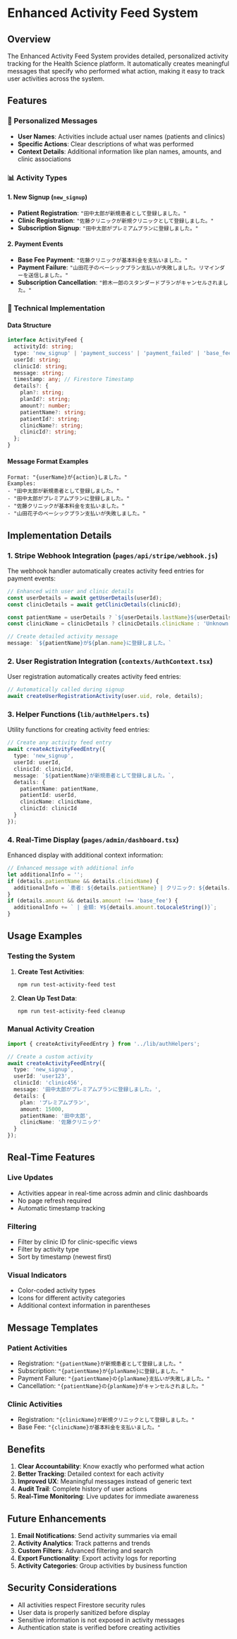 # Enhanced Activity Feed System

## Overview

The Enhanced Activity Feed System provides detailed, personalized activity tracking for the Health Science platform. It automatically creates meaningful messages that specify who performed what action, making it easy to track user activities across the system.

## Features

### 🎯 Personalized Messages
- **User Names**: Activities include actual user names (patients and clinics)
- **Specific Actions**: Clear descriptions of what was performed
- **Context Details**: Additional information like plan names, amounts, and clinic associations

### 📊 Activity Types

#### 1. New Signup (`new_signup`)
- **Patient Registration**: `"田中太郎が新規患者として登録しました。"`
- **Clinic Registration**: `"佐藤クリニックが新規クリニックとして登録しました。"`
- **Subscription Signup**: `"田中太郎がプレミアムプランに登録しました。"`

#### 2. Payment Events
- **Base Fee Payment**: `"佐藤クリニックが基本料金を支払いました。"`
- **Payment Failure**: `"山田花子のベーシックプラン支払いが失敗しました。リマインダーを送信しました。"`
- **Subscription Cancellation**: `"鈴木一郎のスタンダードプランがキャンセルされました。"`

### 🔧 Technical Implementation

#### Data Structure
```typescript
interface ActivityFeed {
  activityId: string;
  type: 'new_signup' | 'payment_success' | 'payment_failed' | 'base_fee_paid' | 'subscription_cancelled';
  userId: string;
  clinicId: string;
  message: string;
  timestamp: any; // Firestore Timestamp
  details?: {
    plan?: string;
    planId?: string;
    amount?: number;
    patientName?: string;
    patientId?: string;
    clinicName?: string;
    clinicId?: string;
  };
}
```

#### Message Format Examples
```
Format: "{userName}が{action}しました。"
Examples:
- "田中太郎が新規患者として登録しました。"
- "田中太郎がプレミアムプランに登録しました。"
- "佐藤クリニックが基本料金を支払いました。"
- "山田花子のベーシックプラン支払いが失敗しました。"
```

## Implementation Details

### 1. Stripe Webhook Integration (`pages/api/stripe/webhook.js`)

The webhook handler automatically creates activity feed entries for payment events:

```javascript
// Enhanced with user and clinic details
const userDetails = await getUserDetails(userId);
const clinicDetails = await getClinicDetails(clinicId);

const patientName = userDetails ? `${userDetails.lastName}${userDetails.firstName}` : 'Unknown Patient';
const clinicName = clinicDetails ? clinicDetails.clinicName : 'Unknown Clinic';

// Create detailed activity message
message: `${patientName}が${plan.name}に登録しました。`
```

### 2. User Registration Integration (`contexts/AuthContext.tsx`)

User registration automatically creates activity feed entries:

```typescript
// Automatically called during signup
await createUserRegistrationActivity(user.uid, role, details);
```

### 3. Helper Functions (`lib/authHelpers.ts`)

Utility functions for creating activity feed entries:

```typescript
// Create any activity feed entry
await createActivityFeedEntry({
  type: 'new_signup',
  userId: userId,
  clinicId: clinicId,
  message: `${patientName}が新規患者として登録しました。`,
  details: {
    patientName: patientName,
    patientId: userId,
    clinicName: clinicName,
    clinicId: clinicId
  }
});
```

### 4. Real-Time Display (`pages/admin/dashboard.tsx`)

Enhanced display with additional context information:

```typescript
// Enhanced message with additional info
let additionalInfo = '';
if (details.patientName && details.clinicName) {
  additionalInfo = `患者: ${details.patientName} | クリニック: ${details.clinicName}`;
}
if (details.amount && details.amount !== 'base_fee') {
  additionalInfo += ` | 金額: ¥${details.amount.toLocaleString()}`;
}
```

## Usage Examples

### Testing the System

1. **Create Test Activities**:
   ```bash
   npm run test-activity-feed test
   ```

2. **Clean Up Test Data**:
   ```bash
   npm run test-activity-feed cleanup
   ```

### Manual Activity Creation

```typescript
import { createActivityFeedEntry } from '../lib/authHelpers';

// Create a custom activity
await createActivityFeedEntry({
  type: 'new_signup',
  userId: 'user123',
  clinicId: 'clinic456',
  message: '田中太郎がプレミアムプランに登録しました。',
  details: {
    plan: 'プレミアムプラン',
    amount: 15000,
    patientName: '田中太郎',
    clinicName: '佐藤クリニック'
  }
});
```

## Real-Time Features

### Live Updates
- Activities appear in real-time across admin and clinic dashboards
- No page refresh required
- Automatic timestamp tracking

### Filtering
- Filter by clinic ID for clinic-specific views
- Filter by activity type
- Sort by timestamp (newest first)

### Visual Indicators
- Color-coded activity types
- Icons for different activity categories
- Additional context information in parentheses

## Message Templates

### Patient Activities
- Registration: `"{patientName}が新規患者として登録しました。"`
- Subscription: `"{patientName}が{planName}に登録しました。"`
- Payment Failure: `"{patientName}の{planName}支払いが失敗しました。"`
- Cancellation: `"{patientName}の{planName}がキャンセルされました。"`

### Clinic Activities
- Registration: `"{clinicName}が新規クリニックとして登録しました。"`
- Base Fee: `"{clinicName}が基本料金を支払いました。"`

## Benefits

1. **Clear Accountability**: Know exactly who performed what action
2. **Better Tracking**: Detailed context for each activity
3. **Improved UX**: Meaningful messages instead of generic text
4. **Audit Trail**: Complete history of user actions
5. **Real-Time Monitoring**: Live updates for immediate awareness

## Future Enhancements

1. **Email Notifications**: Send activity summaries via email
2. **Activity Analytics**: Track patterns and trends
3. **Custom Filters**: Advanced filtering and search
4. **Export Functionality**: Export activity logs for reporting
5. **Activity Categories**: Group activities by business function

## Security Considerations

- All activities respect Firestore security rules
- User data is properly sanitized before display
- Sensitive information is not exposed in activity messages
- Authentication state is verified before creating activities 